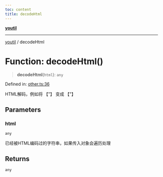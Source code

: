 ```yaml
---
toc: content
title: decodeHtml
---
```

[**youtil**](../README.md)

***

[youtil](../globals.md) / decodeHtml

# Function: decodeHtml()

> **decodeHtml**(`html`): `any`

Defined in: [other.ts:36](https://github.com/sxei/youtil/blob/af6f491cb17306b7a3da8a0d38d7e2a76b38fa40/src/other.ts#L36)

HTML解码，例如将 【&quot;】 变成 【"】

## Parameters

### html

`any`

已经被HTML编码过的字符串，如果传入对象会遍历处理

## Returns

`any`
